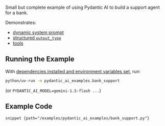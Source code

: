 Small but complete example of using Pydantic AI to build a support agent for a bank.

Demonstrates:

- [dynamic system prompt](../agents.md#system-prompts)
- [structured `output_type`](../output.md#structured-output)
- [tools](../tools.md)

## Running the Example

With [dependencies installed and environment variables set](./setup.md#usage), run:

```bash
python/uv-run -m pydantic_ai_examples.bank_support
```

(or `PYDANTIC_AI_MODEL=gemini-1.5-flash ...`)

## Example Code

```snippet {path="/examples/pydantic_ai_examples/bank_support.py"}```
